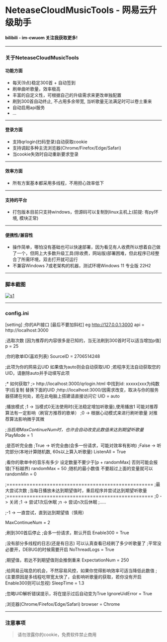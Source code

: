 # **NeteaseCloudMusicTools**   - 网易云升级助手

#### bilibili - im-cwuom 关注我获取更多!

------------



### 关于NeteaseCloudMusicTools
#### 功能方面
- 每天(9点)稳定300首 + 自动签到
- 刷单曲听歌量，效率极高
- 丰富的自定义性，可根据自己的升级需求来更改单独配置
- 刷到300首自动终止, 不占用多余带宽, 当听歌量无法满足时可以卷土重来
- 自动启用api服务
- ...
------------
#### 登录方面 
- 支持qrlogin(扫码登录)自动获取cookie
- 支持调起多种主流浏览器(Chrome/Firefox/Edge/Safari)
- 当cookie失效时自动重新要求登录
------------
#### 效率方面
- 所有方案基本都采用多线程，不用担心效率低下

------------

#### 支持的平台
- 打包版本目前只支持windows，但源码可以复制到linux主机上(前提: 有py环境, 模块正常)

------------

#### 便携性/兼容性
- 操作简单，哪怕没有基础也可以快速部署，因为看见有人收费所以想着自己做了一个，但网上大多数升级工具(除收费，网站版)部署困难，但此程序已经整合了所需环境，双击打开就可运行
- 不兼容Windows 7或老架构的机器，测试环境Windows 11 专业版 22H2


------------

### 脚本截图
[![s1](https://raw.githubusercontent.com/cwuom/netease-cloud-LV10/main/s1.png "s1")](https://raw.githubusercontent.com/cwuom/netease-cloud-LV10/main/s1.png "s1")


------------

### config.ini

[setting]
;你的API接口 [最后不要加斜杠] eg http://127.0.0.1:3000
api = http://localhost:3000

;选取次数 [因为推荐的内容很多是已知的，当无法刷到300首时可以适当增加p值]
p = 25

;你的歌单ID(喜欢列表)
SourceID = 2706514248



;此项为你的网易云UID 如果值为auto则会自动获取UID
;若程序无法自动获取您的UID，请删除auto并手动填写此项

;* 如何获取?
;> http://localhost:3000/qrlogin.html 中找到id: xxxxx(xxx为纯数字)后复制 替换下面的UID
;http://localhost:3000/因需求改变，取决与你的服务器搭建在何处，若在此电脑上搭建请直接访问它
UID = auto




;播放模式
;1 -> 当模式0无法使用时(无法稳定增加听歌量),使用播放1 可能对推荐算法有一定影响（刷官方推荐的歌单）
;0 -> 根据心动模式来进行刷听歌量 对推荐算法影响微乎其微

;*当启用MaxContinueNum时，也许会自动改变此数值来达到期望听歌量*
PlayMode = 1



;是否听完全曲
;True -> 听完全曲(会多一份请求，可能对效率有影响)
;False -> 听完部分(本地计算随机数, 60s以上算入听歌量)
ListenAll = True

;看你的歌单中的音乐有多少 设定数量不要少于[p + randomMax] 否则可能会报错(下标越界)
randomMax = 50
;随机的最小数值 不要超过上面的变量就可以
randomMin = 0

;===================================================
;最大尝试次数
;当每日播放未达到期望值时，重启程序并尝试达到期望听歌量
;===================================================
;0 -> 关闭
;1 -> 尝试1次后休眠
;n -> 尝试n次后休眠
;.....

;-1 -> 一直尝试，直到达到期望值（慎用）

MaxContinueNum = 2




;刷到300首后停止
;会多一份请求，默认开启
Enable300 = True

;没有部分多线程的日志(还是有日志) 可以认真查看已经刷了多少听歌量了
;平常没必要开，DEBUG的时候需要开启
NoThreadLogs = True

;期望值，若达不到期望值则会推倒重来
ExpectationNum = 250


;给网易云喘息的机会，不然容易风控，如果你觉得影响效率可适当降低此数值
;(主要原因是多线程吃带宽太快了，会影响听歌量的获取，若你没有开启Enable300则可以忽视)
SleepTime = 1.3

;忽略UID解析错误提示，将在提示过后自动变为True
IgnoreUidError = True

;浏览器(Chrome/Firefox/Edge/Safari)
browser = Chrome

------------

### 注意事项
> 请勿泄露你的cookie，免费软件禁止商用
